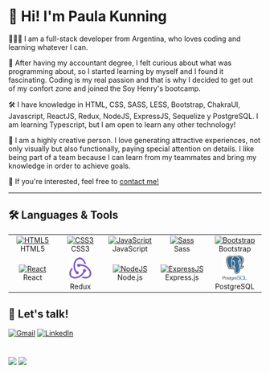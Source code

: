 # 👋 Hi! I'm Paula Kunning

🙋🏼‍♀️ I am a full-stack developer from Argentina, who loves coding and learning whatever I can.


🚀 After having my accountant degree, I felt curious about what was programming about, so I started learning by myself and I found it fascinating. Coding is my real passion and that is why I decided to get out of my confort zone and joined the Soy Henry's bootcamp.


🛠 I have knowledge in HTML, CSS, SASS, LESS, Bootstrap, ChakraUI, Javascript, ReactJS, Redux, NodeJS, ExpressJS, Sequelize y PostgreSQL. I am learning Typescript, but I am open to learn any other technology!


🎨 I am a highly creative person. I love generating attractive experiences, not only visually but also functionally, paying special attention on details. I like being part of a team because I can learn from my teammates and bring my knowledge in order to achieve goals. 


📩 If you're interested, feel free to [contact me!](https://www.linkedin.com/in/paula-kunning/)


---

## 🛠 **Languages & Tools**

<table align="center">
  <tr>
    <td align="center" width="100">
      <a href="#">
        <img src="https://upload.wikimedia.org/wikipedia/commons/6/61/HTML5_logo_and_wordmark.svg" width="50" height="50" alt="HTML5" />
      </a>
      <br>HTML5
    </td>
    <td align="center" width="100">
      <a href="#">
        <img src="https://upload.wikimedia.org/wikipedia/commons/d/d5/CSS3_logo_and_wordmark.svg" width="50" height="50" alt="CSS3" />
      </a>
      <br>CSS3
    </td>
    <td align="center" width="100">
      <a href="#">
        <img src="https://upload.wikimedia.org/wikipedia/commons/9/99/Unofficial_JavaScript_logo_2.svg" width="50" height="50" alt="JavaScript" />
      </a>
      <br>JavaScript
    </td>
    <td align="center"  width="100">
      <a href="#">
        <img src="https://upload.wikimedia.org/wikipedia/commons/9/96/Sass_Logo_Color.svg" width="50" height="50" alt="Sass" />
      </a>
      <br>Sass
    </td>
    <td align="center"  width="100">
      <a href="#">
        <img src="https://upload.wikimedia.org/wikipedia/commons/b/b2/Bootstrap_logo.svg" width="50" height="40" alt="Bootstrap" />
      </a>
      <br>Bootstrap
    </td>

  </tr>
    <td align="center" width="100">
      <a href="#">
        <img src="https://www.vectorlogo.zone/logos/reactjs/reactjs-icon.svg" width="50" height="50" alt="React" />
      </a>
      <br>React
    </td>
    <td align="center" width="100">
      <a href="#">
        <img src="https://raw.githubusercontent.com/sachinverma53121/sachinverma53121/master/icons/redux.png" width="50" height="50" alt="Redux" />
      </a>
      <br>Redux
    </td>
    </td>
    <td align="center" width="100">
      <a href="#">
        <img src="https://upload.wikimedia.org/wikipedia/commons/d/d9/Node.js_logo.svg" width="50" height="50" alt="NodeJS" />
      </a>
      <br>Node.js
    </td>
    <td align="center" width="100"> 
      <a href="#" >
        <img src="https://www.vectorlogo.zone/logos/expressjs/expressjs-icon.svg" width="50" height="50" alt="ExpressJS" />
      </a>
      <br>Express.js
    </td>
    <td align="center" width="100">
      <a href="#">
        <img src="https://raw.githubusercontent.com/sachinverma53121/sachinverma53121/master/icons/psql.png" width="50" height="50" alt="Postgresql" />
      </a>
      <br>PostgreSQL
    </td>
  </tr>
</table>

## 📲 **Let's talk!**

[![Gmail](https://img.shields.io/badge/-GMAIL-D14836?style=for-the-badge&logo=gmail&logoColor=white)](mailto:paulakunning@gmail.com)
[![LinkedIn](https://img.shields.io/badge/-LINKEDIN-0077B5?style=for-the-badge&logo=linkedin&logoColor=white)](https://www.linkedin.com/in/paula-kunning/)

# 
[![](https://visitcount.itsvg.in/api?id=paulakunning&icon=2&color=5)](https://visitcount.itsvg.in)
![](https://komarev.com/ghpvc/?username=paulakunning&style=for-the-badge&color=e56b6f)

